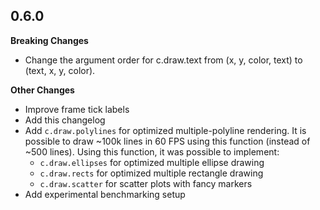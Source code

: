 
## 0.6.0

**Breaking Changes**

* Change the argument order for c.draw.text from (x, y, color, text) to (text, x, y, color).

**Other Changes**

* Improve frame tick labels
* Add this changelog
* Add `c.draw.polylines` for optimized multiple-polyline rendering. It is possible to draw ~100k lines in 60 FPS using this function (instead of ~500 lines). Using this function, it was possible to implement:
  * `c.draw.ellipses` for optimized multiple ellipse drawing
  * `c.draw.rects` for optimized multiple rectangle drawing
  * `c.draw.scatter` for scatter plots with fancy markers
* Add experimental benchmarking setup
